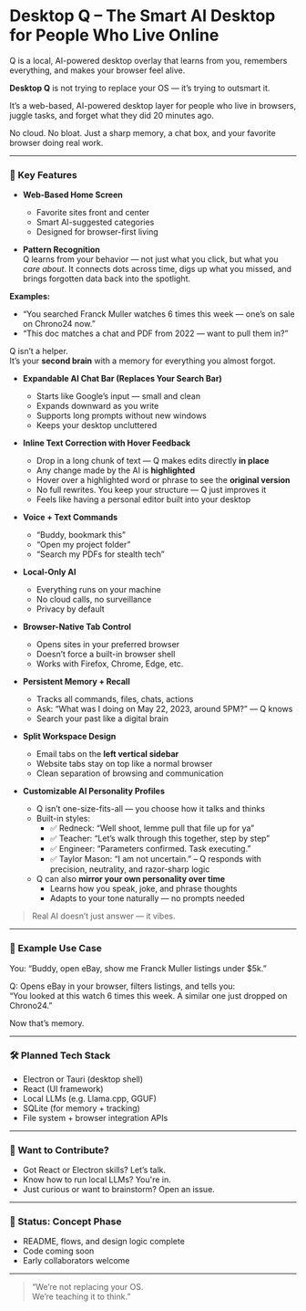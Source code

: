 # Desktop Q – The Smart AI Desktop for People Who Live Online

Q is a local, AI-powered desktop overlay that learns from you, remembers everything, and makes your browser feel alive.

**Desktop Q** is not trying to replace your OS — it’s trying to outsmart it.

It’s a web-based, AI-powered desktop layer for people who live in browsers, juggle tasks, and forget what they did 20 minutes ago.

No cloud. No bloat. Just a sharp memory, a chat box, and your favorite browser doing real work.

---

### 🚀 Key Features

- **Web-Based Home Screen**  
  - Favorite sites front and center  
  - Smart AI-suggested categories  
  - Designed for browser-first living
    
- **Pattern Recognition**  
Q learns from your behavior — not just what you click, but what you *care about*.
It connects dots across time, digs up what you missed, and brings forgotten data back into the spotlight.

**Examples:**
- “You searched Franck Muller watches 6 times this week — one’s on sale on Chrono24 now.”
- “This doc matches a chat and PDF from 2022 — want to pull them in?”

Q isn’t a helper.  
It’s your **second brain** with a memory for everything you almost forgot.

- **Expandable AI Chat Bar (Replaces Your Search Bar)**  
  - Starts like Google’s input — small and clean  
  - Expands downward as you write  
  - Supports long prompts without new windows  
  - Keeps your desktop uncluttered

- **Inline Text Correction with Hover Feedback**  
  - Drop in a long chunk of text — Q makes edits directly **in place**  
  - Any change made by the AI is **highlighted**  
  - Hover over a highlighted word or phrase to see the **original version**  
  - No full rewrites. You keep your structure — Q just improves it  
  - Feels like having a personal editor built into your desktop

- **Voice + Text Commands**  
  - “Buddy, bookmark this”  
  - “Open my project folder”  
  - “Search my PDFs for stealth tech”  

- **Local-Only AI**  
  - Everything runs on your machine  
  - No cloud calls, no surveillance  
  - Privacy by default

- **Browser-Native Tab Control**  
  - Opens sites in your preferred browser  
  - Doesn’t force a built-in browser shell  
  - Works with Firefox, Chrome, Edge, etc.

- **Persistent Memory + Recall**  
  - Tracks all commands, files, chats, actions  
  - Ask: “What was I doing on May 22, 2023, around 5PM?” — Q knows  
  - Search your past like a digital brain


- **Split Workspace Design**  
  - Email tabs on the **left vertical sidebar**  
  - Website tabs stay on top like a normal browser  
  - Clean separation of browsing and communication

- **Customizable AI Personality Profiles**  
  - Q isn’t one-size-fits-all — you choose how it talks and thinks  
  - Built-in styles:  
    - ✅ Redneck: “Well shoot, lemme pull that file up for ya”  
    - ✅ Teacher: “Let’s walk through this together, step by step”  
    - ✅ Engineer: “Parameters confirmed. Task executing.”  
    - ✅ Taylor Mason: “I am not uncertain.” – Q responds with precision, neutrality, and razor-sharp logic  
  - Q can also **mirror your own personality over time**  
    - Learns how you speak, joke, and phrase thoughts  
    - Adapts to your tone naturally — no prompts needed
> Real AI doesn’t just answer — it vibes.

---

### 🧠 Example Use Case

You: “Buddy, open eBay, show me Franck Muller listings under $5k.”

Q: Opens eBay in your browser, filters listings, and tells you:  
“You looked at this watch 6 times this week. A similar one just dropped on Chrono24.”

Now that’s memory.

---

### 🛠️ Planned Tech Stack

- Electron or Tauri (desktop shell)  
- React (UI framework)  
- Local LLMs (e.g. Llama.cpp, GGUF)  
- SQLite (for memory + tracking)  
- File system + browser integration APIs

---

### 🤝 Want to Contribute?

- Got React or Electron skills? Let’s talk.  
- Know how to run local LLMs? You're in.  
- Just curious or want to brainstorm? Open an issue.

---

### 📌 Status: Concept Phase  
- README, flows, and design logic complete  
- Code coming soon  
- Early collaborators welcome

---

> “We’re not replacing your OS.  
> We’re teaching it to think.”
